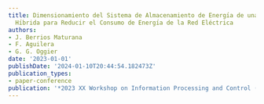 ```yaml
---
title: Dimensionamiento del Sistema de Almacenamiento de Energı́a de una Microrred
  Hı́brida para Reducir el Consumo de Energı́a de la Red Eléctrica
authors:
- J. Berrios Maturana
- F. Aguilera
- G. G. Oggier
date: '2023-01-01'
publishDate: '2024-01-10T20:44:54.182473Z'
publication_types:
- paper-conference
publication: '*2023 XX Workshop on Information Processing and Control (RPIC2023)*'
---
```

